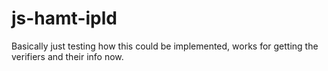 # js-hamt-ipld

Basically just testing how this could be implemented, works for getting the verifiers and their info now.
